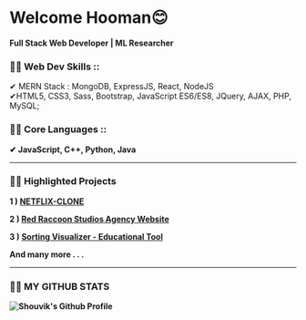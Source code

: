 <h1>Welcome Hooman😊</h1>

<p><b>Full Stack Web Developer | ML Researcher</b></p>


<h3><b>🐱‍👤 Web Dev Skills ::</b></h3>✔ MERN Stack : MongoDB, ExpressJS, React, NodeJS <br>✔HTML5,  CSS3,  Sass,  Bootstrap,  JavaScript ES6/ES8,  JQuery,  AJAX,  PHP,  MySQL;
<h3><b>🐱‍🐉 Core Languages ::</3></h4>✔ JavaScript, C++, Python, Java

---
<h3>🐱‍🚀 Highlighted Projects</h3> 
<p> 1 ) <a href="https://netflix-clone-c4719.web.app/"> NETFLIX-CLONE</a> </p>
<p> 2 ) <a href="https://theredraccoonstudios.com/"> Red Raccoon Studios Agency Website</a> </p>
<p> 3 ) <a href="https://techieshouvik.github.io/Sorting-Visualizer/"> Sorting Visualizer - Educational Tool</a> </p>
<p> And many more . . .</p>

---
<h3>🐱‍👓 MY GITHUB STATS</h3>
<img alt="Shouvik's Github Profile" src="https://github-readme-stats.vercel.app/api?username=techieshouvik&theme=merko">
